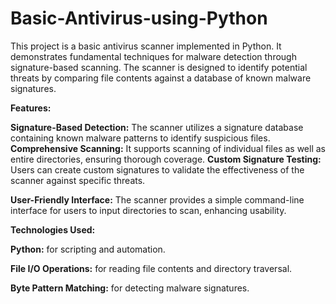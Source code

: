 # Basic-Antivirus-using-Python
This project is a basic antivirus scanner implemented in Python. It demonstrates fundamental techniques for malware detection through signature-based scanning. The scanner is designed to identify potential threats by comparing file contents against a database of known malware signatures.

**Features:**


**Signature-Based Detection:** The scanner utilizes a signature database containing known malware patterns to identify suspicious files.
**Comprehensive Scanning:** It supports scanning of individual files as well as entire directories, ensuring thorough coverage.
**Custom Signature Testing:** Users can create custom signatures to validate the effectiveness of the scanner against specific threats.

**User-Friendly Interface:** The scanner provides a simple command-line interface for users to input directories to scan, enhancing usability.


**Technologies Used:**


**Python:** for scripting and automation.

**File I/O Operations:** for reading file contents and directory traversal.

**Byte Pattern Matching:** for detecting malware signatures.
